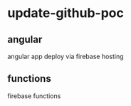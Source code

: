 # update-github-poc

## angular
angular app deploy via firebase hosting

## functions
firebase functions
